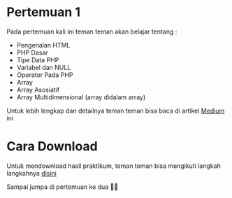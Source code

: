 # Pertemuan 1

Pada pertemuan kali ini teman teman akan belajar tentang :

- Pengenalan HTML
- PHP Dasar
- Tipe Data PHP
- Variabel dan NULL
- Operator Pada PHP
- Array
- Array Asosiatif
- Array Multidimensional (array didalam array)

Untuk lebih lengkap dan detailnya teman teman bisa baca di artikel [Medium](https://medium.com/amcc-amikom/langkah-awal-menjadi-backend-developer-dasar-dasar-php-19231ac6b7e0) ini

# Cara Download

Untuk mendownload hasil praktikum, teman teman bisa mengikuti langkah langkahnya [disini](https://github.com/amccamikom/amcc-web-backend-2023/tree/main?tab=readme-ov-file#cara-download)

Sampai jumpa di pertemuan ke dua 👋👋
